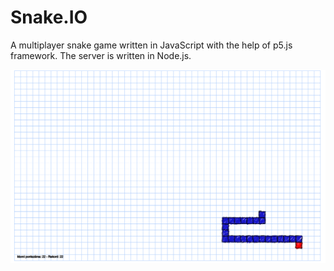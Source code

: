 # Snake.IO

A multiplayer snake game written in JavaScript with the help of p5.js framework. The server is written in Node.js.

![pic](thumb.png)
